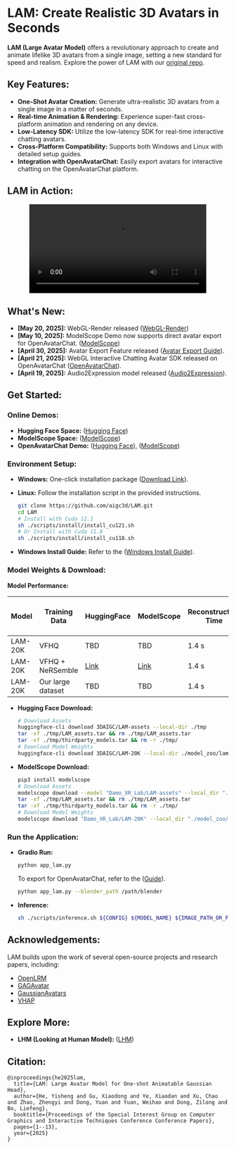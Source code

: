 # LAM: Create Realistic 3D Avatars in Seconds 

**LAM (Large Avatar Model)** offers a revolutionary approach to create and animate lifelike 3D avatars from a single image, setting a new standard for speed and realism. Explore the power of LAM with our [original repo](https://github.com/aigc3d/LAM).

## Key Features:

*   **One-Shot Avatar Creation:** Generate ultra-realistic 3D avatars from a single image in a matter of seconds.
*   **Real-time Animation & Rendering:** Experience super-fast cross-platform animation and rendering on any device.
*   **Low-Latency SDK:** Utilize the low-latency SDK for real-time interactive chatting avatars.
*   **Cross-Platform Compatibility:** Supports both Windows and Linux with detailed setup guides.
*   **Integration with OpenAvatarChat:**  Easily export avatars for interactive chatting on the OpenAvatarChat platform.

## LAM in Action:

<div align="center">
  <video controls src="https://github.com/user-attachments/assets/98f66655-e1c1-40a9-ab58-bdd49dafedda" width="80%">
  </video>
</div>

## What's New:

*   **[May 20, 2025]:** WebGL-Render released ([WebGL-Render](https://github.com/aigc3d/LAM_WebRender))
*   **[May 10, 2025]:** ModelScope Demo now supports direct avatar export for OpenAvatarChat. ([ModelScope](https://www.modelscope.cn/studios/Damo_XR_Lab/LAM_Large_Avatar_Model))
*   **[April 30, 2025]:** Avatar Export Feature released ([Avatar Export Guide](tools/AVATAR_EXPORT_GUIDE.md)).
*   **[April 21, 2025]:** WebGL Interactive Chatting Avatar SDK released on OpenAvatarChat ([OpenAvatarChat](https://github.com/HumanAIGC-Engineering/OpenAvatarChat)).
*   **[April 19, 2025]:** Audio2Expression model released ([Audio2Expression](https://github.com/aigc3d/LAM_Audio2Expression)).

## Get Started:

### Online Demos:

*   **Hugging Face Space:** ([Hugging Face](https://huggingface.co/spaces/3DAIGC/LAM))
*   **ModelScope Space:** ([ModelScope](https://www.modelscope.cn/studios/Damo_XR_Lab/LAM_Large_Avatar_Model))
*   **OpenAvatarChat Demo:** ([Hugging Face](https://huggingface.co/spaces/HumanAIGC-Engineering-Team/open-avatar-chat)), ([ModelScope](https://www.modelscope.cn/studios/HumanAIGC-Engineering/open-avatar-chat))

### Environment Setup:

*   **Windows:** One-click installation package ([Download Link](https://virutalbuy-public.oss-cn-hangzhou.aliyuncs.com/share/aigc3d/data/LAM/Installation/LAM-windows-one-click-install.zip)).
*   **Linux:** Follow the installation script in the provided instructions.

    ```bash
    git clone https://github.com/aigc3d/LAM.git
    cd LAM
    # Install with Cuda 12.1
    sh ./scripts/install/install_cu121.sh
    # Or Install with Cuda 11.8
    sh ./scripts/install/install_cu118.sh
    ```
*   **Windows Install Guide:**  Refer to the ([Windows Install Guide](scripts/install/WINDOWS_INSTALL.md)).

### Model Weights & Download:

**Model Performance:**

| Model   | Training Data                  | HuggingFace | ModelScope | Reconstruction Time | A100 (A & R) |   XiaoMi 14 Phone (A & R)          |
|---------|--------------------------------|----------|----------|---------------------|-----------------------------|-----------|
| LAM-20K | VFHQ                          | TBD       | TBD      | 1.4 s               | 562.9FPS                    | 110+FPS   |
| LAM-20K | VFHQ + NeRSemble                | [Link](https://huggingface.co/3DAIGC/LAM-20K) | [Link](https://www.modelscope.cn/models/Damo_XR_Lab/LAM-20K/summary)   | 1.4 s               | 562.9FPS                    | 110+FPS   |
| LAM-20K | Our large dataset | TBD      | TBD      | 1.4 s               | 562.9FPS                    | 110+FPS   |

*   **Hugging Face Download:**

    ```bash
    # Download Assets
    huggingface-cli download 3DAIGC/LAM-assets --local-dir ./tmp
    tar -xf ./tmp/LAM_assets.tar && rm ./tmp/LAM_assets.tar
    tar -xf ./tmp/thirdparty_models.tar && rm -r ./tmp/
    # Download Model Weights
    huggingface-cli download 3DAIGC/LAM-20K --local-dir ./model_zoo/lam_models/releases/lam/lam-20k/step_045500/
    ```

*   **ModelScope Download:**

    ```bash
    pip3 install modelscope
    # Download Assets
    modelscope download --model "Damo_XR_Lab/LAM-assets" --local_dir "./tmp/"
    tar -xf ./tmp/LAM_assets.tar && rm ./tmp/LAM_assets.tar
    tar -xf ./tmp/thirdparty_models.tar && rm -r ./tmp/
    # Download Model Weights
    modelscope download "Damo_XR_Lab/LAM-20K" --local_dir "./model_zoo/lam_models/releases/lam/lam-20k/step_045500/"
    ```

### Run the Application:

*   **Gradio Run:**
    ```bash
    python app_lam.py
    ```
    To export for OpenAvatarChat, refer to the ([Guide](tools/AVATAR_EXPORT_GUIDE.md)).
    ```bash
    python app_lam.py --blender_path /path/blender
    ```
*   **Inference:**
    ```bash
    sh ./scripts/inference.sh ${CONFIG} ${MODEL_NAME} ${IMAGE_PATH_OR_FOLDER} ${MOTION_SEQ}
    ```

## Acknowledgements:

LAM builds upon the work of several open-source projects and research papers, including:

*   [OpenLRM](https://github.com/3DTopia/OpenLRM)
*   [GAGAvatar](https://github.com/xg-chu/GAGAvatar)
*   [GaussianAvatars](https://github.com/ShenhanQian/GaussianAvatars)
*   [VHAP](https://github.com/ShenhanQian/VHAP)

## Explore More:

*   **LHM (Looking at Human Model):** ([LHM](https://github.com/aigc3d/LHM))

## Citation:

```
@inproceedings{he2025lam,
  title={LAM: Large Avatar Model for One-shot Animatable Gaussian Head},
  author={He, Yisheng and Gu, Xiaodong and Ye, Xiaodan and Xu, Chao and Zhao, Zhengyi and Dong, Yuan and Yuan, Weihao and Dong, Zilong and Bo, Liefeng},
  booktitle={Proceedings of the Special Interest Group on Computer Graphics and Interactive Techniques Conference Conference Papers},
  pages={1--13},
  year={2025}
}